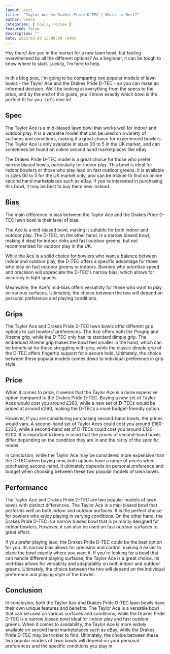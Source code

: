 ```yaml
---
layout: post
title:  "Taylor Ace vs Drakes Pride D-TEC | Which is Best?"
author: reece
categories: [ bowls, review ]
featured: false
description: ""
date: 2023-03-20 13:00:00 -0400
---
```

    

<!-- wp:paragraph -->
<p xmlns="http://www.w3.org/1999/xhtml">Hey there! Are you in the market for a new lawn bowl, but feeling overwhelmed by all the different options? As a beginner, it can be tough to know where to start. Luckily, I'm here to help. </p>
<!-- /wp:paragraph -->

<!-- wp:image {"id":2020,"sizeSlug":"large","linkDestination":"none"} -->
<figure class="wp-block-image size-large"><img src="/img/posts/taylor-ace-vs-drakes-pride-d-tec-1024x576.jpg" alt="" class="wp-image-2020"/></figure>
<!-- /wp:image -->

<!-- wp:paragraph -->
<p>In this blog post, I'm going to be comparing two popular models of lawn bowls - the Taylor Ace and the Drakes Pride D-TEC - so you can make an informed decision. We'll be looking at everything from the specs to the price, and by the end of this guide, you'll know exactly which bowl is the perfect fit for you. Let's dive in!</p>
<!-- /wp:paragraph -->

<!-- wp:heading -->
<h2>Spec</h2>
<!-- /wp:heading -->

<!-- wp:block {"ref":2690} /-->

<!-- wp:paragraph -->
<p>The Taylor Ace is a mid-biased lawn bowl that works well for indoor and outdoor play. It is a versatile model that can be used on a variety of surfaces and conditions, making it a great choice for experienced bowlers. The Taylor Ace is only available in sizes 00 to 5 in the UK market, and can sometimes be found on online second hand marketplaces like eBay.</p>
<!-- /wp:paragraph -->

<!-- wp:block {"ref":2679} /-->

<!-- wp:paragraph -->
<p>The Drakes Pride D-TEC model is a great choice for those who prefer narrow biased bowls, particularly for indoor play. This bowl is ideal for indoor bowlers or those who play lead on fast outdoor greens. It is available in sizes 00 to 5 for the UK market only, and can be trickier to find on online second hand marketplaces such as eBay. If you're interested in purchasing this bowl, it may be best to buy them new instead.</p>
<!-- /wp:paragraph -->

<!-- wp:heading -->
<h2>Bias</h2>
<!-- /wp:heading -->

<!-- wp:paragraph -->
<p>The main difference in bias between the Taylor Ace and the Drakes Pride D-TEC lawn bowl is their level of bias. </p>
<!-- /wp:paragraph -->

<!-- wp:block {"ref":2814} /-->

<!-- wp:paragraph -->
<p>The Ace is a mid-biased bowl, making it suitable for both indoor and outdoor play. The D-TEC, on the other hand, is a narrow biased bowl, making it ideal for indoor rinks and fast outdoor greens, but not recommended for outdoor play in the UK.</p>
<!-- /wp:paragraph -->

<!-- wp:paragraph -->
<p>While the Ace is a solid choice for bowlers who want a balance between indoor and outdoor play, the D-TEC offers a specific advantage for those who play on fast outdoor greens or indoors. Bowlers who prioritize speed and precision will appreciate the D-TEC's narrow bias, which allows for accuracy in tight spaces. </p>
<!-- /wp:paragraph -->

<!-- wp:block {"ref":2805} /-->

<!-- wp:paragraph -->
<p>Meanwhile, the Ace's mid-bias offers versatility for those who want to play on various surfaces. Ultimately, the choice between the two will depend on personal preference and playing conditions.</p>
<!-- /wp:paragraph -->

<!-- wp:heading -->
<h2>Grips</h2>
<!-- /wp:heading -->

<!-- wp:paragraph -->
<p>The Taylor Ace and Drakes Pride D-TEC lawn bowls offer different grip options to suit bowlers' preferences. The Ace offers both the Progrip and Xtreme grip, while the D-TEC only has its standard dimple grip. The embedded Xtreme grip makes the bowl feel smaller in the hand, which can be beneficial for those struggling with grip, while the classic dimple grip of the D-TEC offers fingertip support for a secure hold. Ultimately, the choice between these popular models comes down to individual preference in grip style.</p>
<!-- /wp:paragraph -->

<!-- wp:heading -->
<h2>Price</h2>
<!-- /wp:heading -->

<!-- wp:paragraph -->
<p>When it comes to price, it seems that the Taylor Ace is a more expensive option compared to the Drakes Pride D-TEC. Buying a new set of Taylor Aces would cost you around £360, while a new set of D-TECs would be priced at around £290, making the D-TECs a more budget-friendly option.</p>
<!-- /wp:paragraph -->

<!-- wp:paragraph -->
<p>However, if you are considering purchasing second-hand bowls, the prices would vary. A second-hand set of Taylor Aces could cost you around £160-£230, while a second-hand set of D-TECs could cost you around £120-£200. It is important to keep in mind that the prices of second-hand bowls differ depending on the condition they are in and the rarity of the specific model.</p>
<!-- /wp:paragraph -->

<!-- wp:paragraph -->
<p>In conclusion, while the Taylor Ace may be considered more expensive than the D-TEC when buying new, both options have a range of prices when purchasing second-hand. It ultimately depends on personal preference and budget when choosing between these two popular models of lawn bowls.</p>
<!-- /wp:paragraph -->

<!-- wp:heading -->
<h2>Performance</h2>
<!-- /wp:heading -->

<!-- wp:paragraph -->
<p>The Taylor Ace and Drakes Pride D-TEC are two popular models of lawn bowls with distinct differences. The Taylor Ace is a mid-biased bowl that performs well on both indoor and outdoor surfaces. It is the perfect choice for bowlers who enjoy playing in varying conditions. On the other hand, the Drakes Pride D-TEC is a narrow biased bowl that is primarily designed for indoor bowlers. However, it can also be used on fast outdoor surfaces to great effect.</p>
<!-- /wp:paragraph -->

<!-- wp:paragraph -->
<p>If you prefer playing lead, the Drakes Pride D-TEC could be the best option for you. Its narrow bias allows for precision and control, making it easier to place the bowl exactly where you want it. If you're looking for a bowl that can handle different playing surfaces, the Taylor Ace is a great choice. Its mid-bias allows for versatility and adaptability on both indoor and outdoor greens. Ultimately, the choice between the two will depend on the individual preference and playing style of the bowler.</p>
<!-- /wp:paragraph -->

<!-- wp:heading -->
<h2>Conclusion</h2>
<!-- /wp:heading -->

<!-- wp:paragraph -->
<p>In conclusion, both the Taylor Ace and Drakes Pride D-TEC lawn bowls have their own unique features and benefits. The Taylor Ace is a versatile bowl that can be used on various surfaces and conditions, while the Drakes Pride D-TEC is a narrow biased bowl ideal for indoor play and fast outdoor greens. When it comes to availability, the Taylor Ace is more widely available on second hand marketplaces such as eBay, while the Drakes Pride D-TEC may be trickier to find. Ultimately, the choice between these two popular models of lawn bowls will depend on your personal preferences and the specific conditions you play in.</p>
<!-- /wp:paragraph -->
    